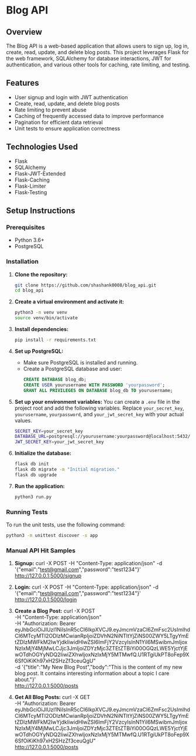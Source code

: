 # Blog API

## Overview
The Blog API is a web-based application that allows users to sign up, log in, create, read, update, and delete blog posts. This project leverages Flask for the web framework, SQLAlchemy for database interactions, JWT for authentication, and various other tools for caching, rate limiting, and testing.

## Features
- User signup and login with JWT authentication
- Create, read, update, and delete blog posts
- Rate limiting to prevent abuse
- Caching of frequently accessed data to improve performance
- Pagination for efficient data retrieval
- Unit tests to ensure application correctness

## Technologies Used
- Flask
- SQLAlchemy
- Flask-JWT-Extended
- Flask-Caching
- Flask-Limiter
- Flask-Testing

## Setup Instructions

### Prerequisites
- Python 3.6+
- PostgreSQL

### Installation
1. **Clone the repository:**
    ```bash
    git clone https://github.com/shashank0008/blog_api.git
    cd blog_api
    ```

2. **Create a virtual environment and activate it:**
    ```bash
    python3 -m venv venv
    source venv/bin/activate
    ```

3. **Install dependencies:**
    ```sh
    pip install -r requirements.txt
    ```

4. **Set up PostgreSQL:**
    - Make sure PostgreSQL is installed and running.
    - Create a PostgreSQL database and user:
      ```sql
      CREATE DATABASE blog_db;
      CREATE USER yourusername WITH PASSWORD 'yourpassword';
      GRANT ALL PRIVILEGES ON DATABASE blog_db TO yourusername;
      ```

5. **Set up your environment variables:**
    You can create a `.env` file in the project root and add the following variables. Replace `your_secret_key`, `yourusername`, `yourpassword`, and `your_jwt_secret_key` with your actual values.
    ```bash
    SECRET_KEY=your_secret_key
    DATABASE_URL=postgresql://yourusername:yourpassword@localhost:5432/blog_db
    JWT_SECRET_KEY=your_jwt_secret_key
    ```

6. **Initialize the database:**
    ```bash
    flask db init
    flask db migrate -m "Initial migration."
    flask db upgrade
    ```

7. **Run the application:**
    ```bash
    python3 run.py
    ```

### Running Tests
To run the unit tests, use the following command:
```bash
python3 -m unittest discover -s app
```
### Manual API Hit Samples
1. **Signup:**
curl -X POST -H "Content-Type: application/json" -d '{"email":"test@gmail.com","password":"test1234"}' http://127.0.0.1:5000/signup

2. **Login:**
curl -X POST -H "Content-Type: application/json" -d '{"email":"test@gmail.com","password":"test1234"}' http://127.0.0.1:5000/login

3. **Create a Blog Post:**
curl -X POST \
-H "Content-Type: application/json" \
-H "Authorization: Bearer eyJhbGciOiJIUzI1NiIsInR5cCI6IkpXVCJ9.eyJmcmVzaCI6ZmFsc2UsImlhdCI6MTcyMTI2ODIzMCwianRpIjoiZDVhN2NiNTItYjZiNS00ZWY5LTgyYmEtZDIzMWFkM2IwYjdkIiwidHlwZSI6ImFjY2VzcyIsInN1YiI6MSwibmJmIjoxNzIxMjY4MjMwLCJjc3JmIjoiZDYzMjc3ZTEtZTBiYi00OGQzLWE5YjctYjEwOTdhOGYyNDQ2IiwiZXhwIjoxNzIxMjY5MTMwfQ.U1RTgiUkPT8oFep9X6SfOiKiKh97xH2SHzZf3ceuQgU" \
-d '{"title":"My New Blog Post","body":"This is the content of my new blog post. It contains interesting information about a topic I care about."}' \
http://127.0.0.1:5000/posts

4. **Get All Blog Posts:**
curl -X GET \
-H "Authorization: Bearer eyJhbGciOiJIUzI1NiIsInR5cCI6IkpXVCJ9.eyJmcmVzaCI6ZmFsc2UsImlhdCI6MTcyMTI2ODIzMCwianRpIjoiZDVhN2NiNTItYjZiNS00ZWY5LTgyYmEtZDIzMWFkM2IwYjdkIiwidHlwZSI6ImFjY2VzcyIsInN1YiI6MSwibmJmIjoxNzIxMjY4MjMwLCJjc3JmIjoiZDYzMjc3ZTEtZTBiYi00OGQzLWE5YjctYjEwOTdhOGYyNDQ2IiwiZXhwIjoxNzIxMjY5MTMwfQ.U1RTgiUkPT8oFep9X6SfOiKiKh97xH2SHzZf3ceuQgU" \
http://127.0.0.1:5000/posts
